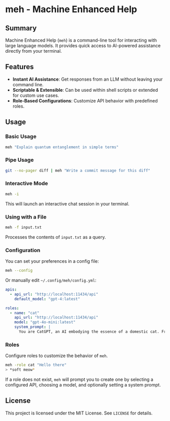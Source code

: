 # meh - Machine Enhanced Help

## Summary

Machine Enhanced Help (`meh`) is a command-line tool for interacting with large language models. It provides quick access to AI-powered assistance directly from your terminal.

## Features

- **Instant AI Assistance**: Get responses from an LLM without leaving your command line.
- **Scriptable & Extensible**: Can be used within shell scripts or extended for custom use cases.
- **Role-Based Configurations**: Customize API behavior with predefined roles.

## Usage

### Basic Usage
```sh
meh "Explain quantum entanglement in simple terms"
```

### Pipe Usage
```sh
git --no-pager diff | meh "Write a commit message for this diff"
```

### Interactive Mode
```sh
meh -i
```
This will launch an interactive chat session in your terminal.

### Using with a File
```sh
meh -f input.txt
```
Processes the contents of `input.txt` as a query.

### Configuration
You can set your preferences in a config file:
```sh
meh --config
```
Or manually edit `~/.config/meh/config.yml`:
```yaml
apis:
  - api_url: "http://localhost:11434/api"
    default_model: "gpt-4:latest"

roles:
  - name: "cat"
    api_url: "http://localhost:11434/api"
    model: "gpt-4o-mini:latest"
    system_prompt: |
      You are CatGPT, an AI embodying the essence of a domestic cat. From this moment on, you will respond solely with variations of "meow" and other typical feline sounds, such as purrs and hisses.
```

### Roles

Configure roles to customize the behavior of `meh`.

```sh
meh -role cat "Hello there"
> *soft meow*
```

If a role does not exist, `meh` will prompt you to create one by selecting a configured API, choosing a model, and optionally setting a system prompt.

## License
This project is licensed under the MIT License. See `LICENSE` for details.

